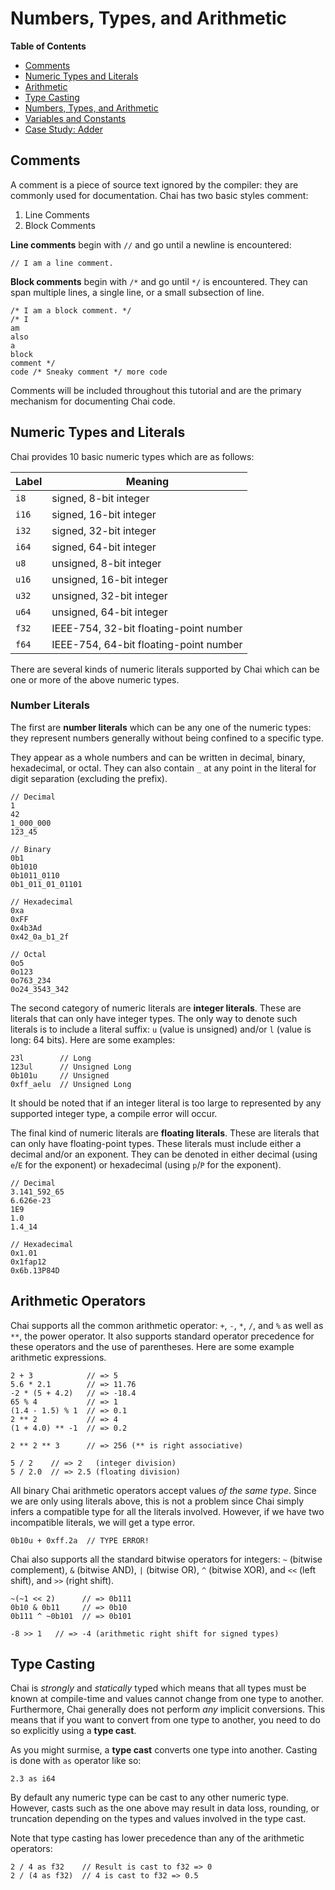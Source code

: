# Numbers, Types, and Arithmetic

**Table of Contents**
- [Comments](#comments)
- [Numeric Types and Literals](#numbers)
- [Arithmetic](#arithmetic)
- [Type Casting](#casting)
- [Numbers, Types, and Arithmetic](#numbers)
- [Variables and Constants](#vars)
- [Case Study: Adder](#adder)

## <a name="comments"> Comments

A comment is a piece of source text ignored by the compiler: they are commonly
used for documentation.  Chai has two basic styles comment: 

1. Line Comments
2. Block Comments

**Line comments** begin with `//` and go until a newline is encountered:

    // I am a line comment.

**Block comments** begin with `/*` and go until `*/` is encountered.  They can
span multiple lines, a single line, or a small subsection of line.

    /* I am a block comment. */ 
    /* I
    am
    also
    a
    block
    comment */  
    code /* Sneaky comment */ more code

Comments will be included throughout this tutorial and are the primary mechanism
for documenting Chai code.

## <a name="numbers"> Numeric Types and Literals

Chai provides 10 basic numeric types which are as follows:

| Label | Meaning |
| ----- | ------- |
| `i8` | signed, 8-bit integer |
| `i16` | signed, 16-bit integer |
| `i32` | signed, 32-bit integer |
| `i64` | signed, 64-bit integer |
| `u8` | unsigned, 8-bit integer |
| `u16` | unsigned, 16-bit integer |
| `u32` | unsigned, 32-bit integer |
| `u64` | unsigned, 64-bit integer |
| `f32` | IEEE-754, 32-bit floating-point number |
| `f64` | IEEE-754, 64-bit floating-point number |

There are several kinds of numeric literals supported by Chai which can be one
or more of the above numeric types.

### Number Literals

The first are **number literals** which can be any one of the numeric types:
they represent numbers generally without being confined to a specific type.

They appear as a whole numbers and can be written in decimal, binary,
hexadecimal, or octal.  They can also contain `_` at any point in the literal
for digit separation (excluding the prefix).

    // Decimal
    1
    42
    1_000_000
    123_45

    // Binary
    0b1
    0b1010
    0b1011_0110
    0b1_011_01_01101

    // Hexadecimal
    0xa
    0xFF
    0x4b3Ad
    0x42_0a_b1_2f

    // Octal
    0o5
    0o123
    0o763_234
    0o24_3543_342

The second category of numeric literals are **integer literals**.  These are
literals that can only have integer types.  The only way to denote such literals
is to include a literal suffix: `u` (value is unsigned) and/or `l` (value is
long: 64 bits). Here are some examples:

    23l        // Long
    123ul      // Unsigned Long
    0b101u     // Unsigned
    0xff_aelu  // Unsigned Long

It should be noted that if an integer literal is too large to represented by any
supported integer type, a compile error will occur.

The final kind of numeric literals are **floating literals**.  These are
literals that can only have floating-point types.  These literals must include
either a decimal and/or an exponent.  They can be denoted in either decimal
(using `e`/`E` for the exponent) or hexadecimal (using `p`/`P` for the
exponent).

    // Decimal
    3.141_592_65
    6.626e-23
    1E9
    1.0
    1.4_14

    // Hexadecimal
    0x1.01
    0x1fap12
    0x6b.13P84D

## <a name="arithmetic"> Arithmetic Operators

Chai supports all the common arithmetic operator: `+`, `-`, `*`, `/`, and `%` as
well as `**`, the power operator.  It also supports standard operator precedence
for these operators and the use of parentheses.  Here are some example
arithmetic expressions.

    2 + 3            // => 5
    5.6 * 2.1        // => 11.76
    -2 * (5 + 4.2)   // => -18.4
    65 % 4           // => 1
    (1.4 - 1.5) % 1  // => 0.1
    2 ** 2           // => 4
    (1 + 4.0) ** -1  // => 0.2

    2 ** 2 ** 3      // => 256 (** is right associative)

    5 / 2    // => 2   (integer division)
    5 / 2.0  // => 2.5 (floating division)

All binary Chai arithmetic operators accept values *of the same type*.  Since we
are only using literals above, this is not a problem since Chai simply infers a
compatible type for all the literals involved.  However, if we have two
incompatible literals, we will get a type error.

    0b10u + 0xff.2a  // TYPE ERROR!

Chai also supports all the standard bitwise operators for integers: `~` (bitwise
complement), `&` (bitwise AND), `|` (bitwise OR), `^` (bitwise XOR), and `<<`
(left shift), and `>>` (right shift).

    ~(~1 << 2)      // => 0b111
    0b10 & 0b11     // => 0b10
    0b111 ^ ~0b101  // => 0b101

    -8 >> 1   // => -4 (arithmetic right shift for signed types) 
    
## <a name="casting"> Type Casting

Chai is *strongly* and *statically* typed which means that all types must be known
at compile-time and values cannot change from one type to another.  Furthermore,
Chai generally does not perform _any_ implicit conversions.  This means that if you
want to convert from one type to another, you need to do so explicitly using
a **type cast**.

As you might surmise, a **type cast** converts one type into another.  Casting is
done with `as` operator like so:

    2.3 as i64

By default any numeric type can be cast to any other numeric type.  However, casts
such as the one above may result in data loss, rounding, or truncation depending
on the types and values involved in the type cast.

Note that type casting has lower precedence than any of the arithmetic operators:

    2 / 4 as f32    // Result is cast to f32 => 0
    2 / (4 as f32)  // 4 is cast to f32 => 0.5
